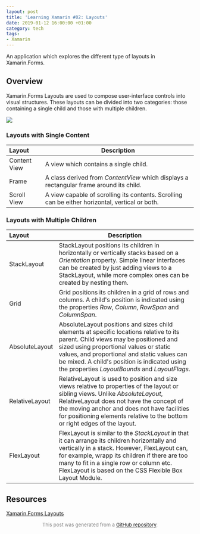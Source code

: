 ```yaml
---
layout: post
title: 'Learning Xamarin #02: Layouts'
date: 2019-01-12 16:00:00 +01:00
category: tech
tags:
- Xamarin
---
```


An application which explores the different type of layouts in Xamarin.Forms.

## Overview

Xamarin.Forms Layouts are used to compose user-interface controls into visual structures. These layouts can be divided into two categories: those containing a single child and those with multiple children.

![](https://docs.microsoft.com/en-us/xamarin/xamarin-forms/user-interface/controls/layouts-images/layouts-sml.png)

### Layouts with Single Content

| Layout  | Description  |
|:--|---|
| Content View | A view which contains a single child. |
| Frame | A class derived from *ContentView* which displays a rectangular frame around its child. |
| Scroll View | A view capable of scrolling its contents. Scrolling can be either horizontal, vertical or both. |

### Layouts with Multiple Children

| Layout  | Description  |
|:--|---|
| StackLayout | StackLayout positions its children in horizontally or vertically stacks based on a *Orientation* property. Simple linear interfaces can be created by just adding views to a StackLayout, while more complex ones can be created by nesting them. |
| Grid | Grid positions its children in a grid of rows and columns. A child's position is indicated using the properties *Row*, *Column*, *RowSpan* and *ColumnSpan*. |
| AbsoluteLayout | AbsoluteLayout positions and sizes child elements at specific locations relative to its parent. Child views may be positioned and sized using proportional values or static values, and proportional and static values can be mixed. A child's position is indicated using the properties *LayoutBounds* and *LayoutFlags*. |
| RelativeLayout | RelativeLayout is used to position and size views relative to properties of the layout or sibling views. Unlike *AbsoluteLayout*, RelativeLayout does not have the concept of the moving anchor and does not have facilities for positioning elements relative to the bottom or right edges of the layout. |
| FlexLayout | FlexLayout is similar to the *StackLayout* in that it can arrange its children horizontally and vertically in a stack. However, FlexLayout can, for example, wrapp its children if there are too many to fit in a single row or column etc. FlexLayout is based on the CSS Flexible Box Layout Module. |

## Resources

[Xamarin.Forms Layouts](https://docs.microsoft.com/en-us/xamarin/xamarin-forms/user-interface/controls/layouts)

<p align="center"><font size="-1" color="#828282">This post was generated from a <a href="https://github.com/defuncart/Xamarin/tree/master/02-Layouts">GitHub repository</a>.</font></p>
